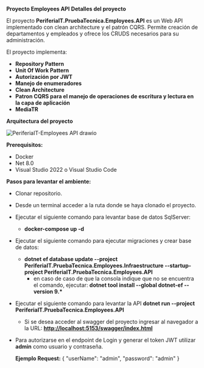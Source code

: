 <b>Proyecto Employees API</b>
<b>Detalles del proyecto</b>
<div>
  <p>El proyecto <b>PeriferiaIT.PruebaTecnica.Employees.API</b> es un Web API implementado con clean architecture y el patrón CQRS. Permite  creación de departamentos y empleados y ofrece los CRUDS necesarios para su administración.</p>
</div>
<div>
  <p>El proyecto implementa:</p>
</div>

  - <b>Repository Pattern</b>
  - <b>Unit Of Work Pattern</b>
  - <b>Autorización por JWT</b>
  - <b>Manejo de enumeradores</b>
  - <b>Clean Architecture</b>
  - <b>Patron CQRS para el manejo de operaciones de escritura y lectura en la capa de aplicación</b>
  - <b>MediaTR</b>


<b>Arquitectura del proyecto</b>

![PeriferiaIT-Employees API drawio](https://github.com/user-attachments/assets/97fccb47-53e3-4e64-9d88-402ad9a51e6c)

<b>Prerequisitos:</b>
- Docker
- Net 8.0
- Visual Studio 2022 o Visual Studio Code

<b>Pasos para levantar el ambiente:</b>

- Clonar repositorio.
- Desde un terminal acceder a la ruta donde se haya clonado el proyecto.
- Ejecutar el siguiente comando para levantar base de datos SqlServer:
  - <b>docker-compose up -d</b>
- Ejecutar el siguiente comando para ejecutar migraciones y crear base de datos:
  - <b>dotnet ef database update --project PeriferiaIT.PruebaTecnica.Employees.Infraestructure --startup-project PeriferiaIT.PruebaTecnica.Employees.API</b>
    - en caso de caso de que la consola indique que no se encuentra el comando, ejecutar:
      <b>dotnet tool install --global dotnet-ef --version 9.*</b>
- Ejecutar el siguiente comando para levantar la API
  <b>dotnet run --project PeriferiaIT.PruebaTecnica.Employees.API</b>
  - Si se desea acceder al swagger del proyecto ingresar al navegador a la URL: <b>[http://localhost:5153/swagger/index.html](http://localhost:5153/swagger/index.html)</b>
- Para autorizarse en el endpoint de Login y generar el token JWT utilizar <b>admin</b> como usuario y contraseña.

  <b>Ejemplo Request:</b>
  {
    "userName": "admin",
    "password": "admin"
  }  
